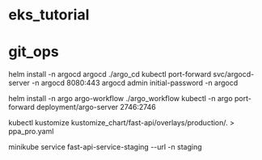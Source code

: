 # eks_tutorial
# git_ops


 helm install -n argocd argocd ./argo_cd
 kubectl port-forward svc/argocd-server -n argocd 8080:443
argocd admin initial-password -n argocd

 helm install -n argo argo-workflow ./argo_workflow
 kubectl -n argo port-forward deployment/argo-server 2746:2746

 kubectl kustomize kustomize_chart/fast-api/overlays/production/. > ppa_pro.yaml

 minikube service fast-api-service-staging --url -n staging
